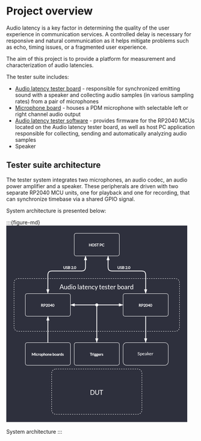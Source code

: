 # Project overview

Audio latency is a key factor in determining the quality of the user experience in communication services.
A controlled delay is necessary for responsive and natural communication as it helps mitigate problems such as echo, timing issues, or a fragmented user experience.

The aim of this project is to provide a platform for measurement and characterization of audio latencies.

The tester suite includes:
* [Audio latency tester board](https://github.com/antmicro/audio-latency-tester-board) - responsible for synchronized emitting sound with a speaker and collecting audio samples (in various sampling rates) from  a pair of microphones
* [Microphone board](https://github.com/antmicro/pdm-microphone-board) - houses a PDM microphone with selectable left or right channel audio output
* [Audio latency tester software](https://github.com/antmicro/audio-latency-tester) - provides firmware for the RP2040 MCUs located on the Audio latency tester board, as well as host PC application responsible for collecting, sending and automatically analyzing audio samples
* Speaker

## Tester suite architecture
The tester system integrates two microphones, an audio codec, an audio power amplifier and a speaker. These peripherals are driven with two separate RP2040 MCU units, one for playback and one for recording, that can synchronize timebase via a shared GPIO signal.

System architecture is presented below:

:::{figure-md}
![](img/audio-graph.png)

System architecture
:::
